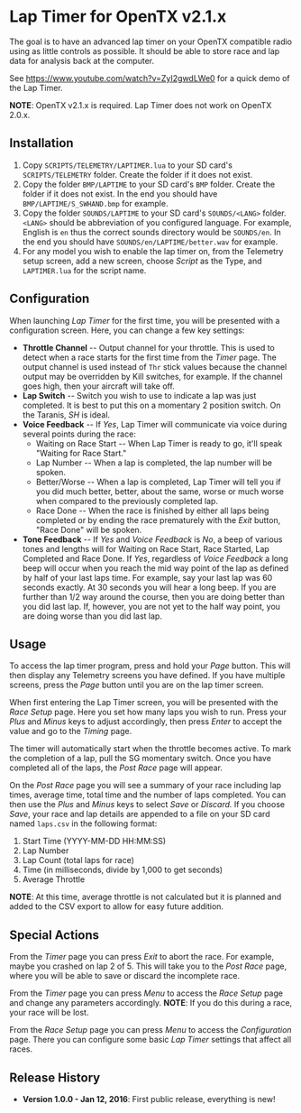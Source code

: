 Lap Timer for OpenTX v2.1.x
===========================

The goal is to have an advanced lap timer on your OpenTX compatible radio
using as little controls as possible. It should be able to store race and
lap data for analysis back at the computer.

See https://www.youtube.com/watch?v=ZyI2gwdLWe0 for a quick demo of the Lap Timer.

**NOTE**: OpenTX v2.1.x is required. Lap Timer does not work on OpenTX 2.0.x.

Installation
------------

1. Copy `SCRIPTS/TELEMETRY/LAPTIMER.lua` to your SD card's `SCRIPTS/TELEMETRY`
   folder. Create the folder if it does not exist.
2. Copy the folder `BMP/LAPTIME` to your SD card's `BMP` folder. Create the
   folder if it does not exist. In the end you should have `BMP/LAPTIME/S_SWHAND.bmp`
   for example.
3. Copy the folder `SOUNDS/LAPTIME` to your SD card's `SOUNDS/<LANG>` folder. `<LANG>`
   should be abbreviation of you configured language. For example, English is `en` thus
   the correct sounds directory would be `SOUNDS/en`. In the end you should have
   `SOUNDS/en/LAPTIME/better.wav` for example.
3. For any model you wish to enable the lap timer on, from the Telemetry setup
   screen, add a new screen, choose *Script* as the Type, and `LAPTIMER.lua` for
   the script name.

Configuration
-------------

When launching *Lap Timer* for the first time, you will be presented with a configuration
screen. Here, you can change a few key settings:

* **Throttle Channel** -- Output channel for your throttle. This is used to detect
  when a race starts for the first time from the *Timer* page. The output channel
  is used instead of `Thr` stick values because the channel output may be overridden
  by Kill switches, for example. If the channel goes high, then your aircraft will
  take off.
* **Lap Switch** -- Switch you wish to use to indicate a lap was just completed. It
  is best to put this on a momentary 2 position switch. On the Taranis, *SH* is
  ideal.
* **Voice Feedback** -- If *Yes*, Lap Timer will communicate via voice during several
  points during the race:
    * Waiting on Race Start -- When Lap Timer is ready to go, it'll speak "Waiting for
      Race Start."
    * Lap Number -- When a lap is completed, the lap number will be spoken.
    * Better/Worse -- When a lap is completed, Lap Timer will tell you if you did
      much better, better, about the same, worse or much worse when compared to the
      previously completed lap.
    * Race Done -- When the race is finished by either all laps being completed or by
      ending the race prematurely with the *Exit* button, "Race Done" will be spoken.
* **Tone Feedback** -- If *Yes* and *Voice Feedback* is *No*, a beep of various tones
  and lengths will for Waiting on Race Start, Race Started, Lap Completed and Race Done.
  If *Yes*, regardless of *Voice Feedback* a long beep will occur when you reach the mid
  way point of the lap as defined by half of your last laps time. For example, say your
  last lap was 60 seconds exactly. At 30 seconds you will hear a long beep. If you are
  further than 1/2 way around the course, then you are doing better than you did last
  lap. If, however, you are not yet to the half way point, you are doing worse than you
  did last lap.

Usage
-----

To access the lap timer program, press and hold your *Page* button. This will
then display any Telemetry screens you have defined. If you have multiple
screens, press the *Page* button until you are on the lap timer screen.

When first entering the Lap Timer screen, you will be presented with the
*Race Setup* page. Here you set how many laps you wish to run. Press your
*Plus* and *Minus* keys to adjust accordingly, then press *Enter* to accept
the value and go to the *Timing* page.

The timer will automatically start when the throttle becomes active. To mark
the completion of a lap, pull the SG momentary switch. Once you have completed
all of the laps, the *Post Race* page will appear.

On the *Post Race* page you will see a summary of your race including lap
times, average time, total time and the number of laps completed. You can then
use the *Plus* and *Minus* keys to select *Save* or *Discard.* If you choose
*Save*, your race and lap details are appended to a file on your SD card named
`laps.csv` in the following format:

  1. Start Time (YYYY-MM-DD HH:MM:SS)
  2. Lap Number
  3. Lap Count (total laps for race)
  4. Time (in milliseconds, divide by 1,000 to get seconds)
  5. Average Throttle

**NOTE**: At this time, average throttle is not calculated but it is planned and
added to the CSV export to allow for easy future addition.

Special Actions
---------------

From the *Timer* page you can press *Exit* to abort the race. For example, maybe
you crashed on lap 2 of 5. This will take you to the *Post Race* page, where you
will be able to save or discard the incomplete race.

From the *Timer* page you can press *Menu* to access the *Race Setup* page
and change any parameters accordingly. **NOTE**: If you do this during a race,
your race will be lost.

From the *Race Setup* page you can press *Menu* to access the *Configuration* page. There
you can configure some basic *Lap Timer* settings that affect all races.

Release History
---------------

* **Version 1.0.0 - Jan 12, 2016**: First public release, everything is new!
